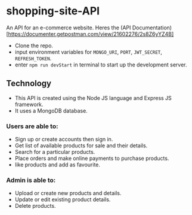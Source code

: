 # shopping-site-API
An API for an e-commerce website.
Heres the (API Documentation)[https://documenter.getpostman.com/view/21602276/2s8Z6yYZ4B]

- Clone the repo.
- input environment variables for `MONGO_URI`, `PORT`, `JWT_SECRET`, `REFRESH_TOKEN`.
- enter `npm run devStart` in terminal to start up the development server.

## Technology
- This API is created using the Node JS language and Express JS framework.
- It uses a MongoDB database.
 
### Users are able to:
- Sign up or create accounts then sign in.
- Get list of available products for sale and their details.
- Search for a particular products.
- Place orders and make online payments to purchase products.
- like products and add as favourite.
### Admin is able to:
- Upload or create new products and details.
- Update or edit existing product details.
- Delete products.